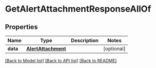 # GetAlertAttachmentResponseAllOf

## Properties
Name | Type | Description | Notes
------------ | ------------- | ------------- | -------------
**data** | [**AlertAttachment**](AlertAttachment.md) |  | [optional] 

[[Back to Model list]](../README.md#documentation-for-models) [[Back to API list]](../README.md#documentation-for-api-endpoints) [[Back to README]](../README.md)


